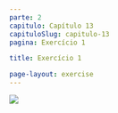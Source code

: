```yaml
---
parte: 2
capitulo: Capítulo 13
capituloSlug: capitulo-13
pagina: Exercício 1

title: Exercício 1

page-layout: exercise
---
```


<img src="{{site.baseurl}}/assets/graphics/content/2_6_1_1.png"/>
